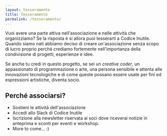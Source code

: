 ```yaml
---
layout: tesseramento
title: Tesseramento
permalink: /tesseramento/
---
```

Vuoi avere una parte attiva nell'associazione e nelle attività che organizziamo? Se la risposta è si allora puoi tesserarti a Codice Inutile. Quando siamo nati abbiamo deciso di creare un'associazione senza scopo di lucro proprio perché crediamo fortemente nell'importanza della condivisione di progetti, esperienze e idee.

Se anche tu credi in questo progetto, se sei un *creative coder*, un appassionato di programmazione o arte, una persona sensibile e attenta alle innovazioni tecnologiche e di come queste possano essere usate per fini ed espressioni artistiche, diventa socio.

## Perché associarsi?
* Sostieni le attività dell'associazione
* Accedi allo Slack di Codice Inutile
* Iscrizione alla newsletter riservata ai soci dove riceverai notizie in anteprima e sconti per eventi e workshop.
* More to come... :)
